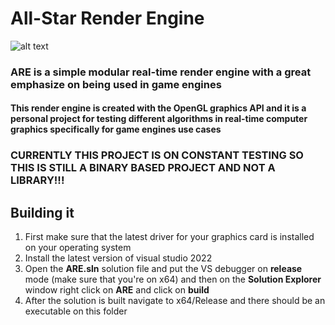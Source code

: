 # All-Star Render Engine

![alt text](https://github.com/shinkonomi/ARE/images/ARELogo.png "All Star Render Engine")

### ARE is a simple modular real-time render engine with a great emphasize on being used in game engines
#### This render engine is created with the OpenGL graphics API and it is a personal project for testing different algorithms in real-time computer graphics specifically for game engines use cases

### **CURRENTLY THIS PROJECT IS ON CONSTANT TESTING SO THIS IS STILL A BINARY BASED PROJECT AND NOT A LIBRARY!!!**

## Building it

1. First make sure that the latest driver for your graphics card is installed on your operating system
2. Install the latest version of visual studio 2022
3. Open the **ARE.sln** solution file and put the VS debugger on **release** mode (make sure that you're on x64) and then on the **Solution Explorer** window right click on **ARE** and click on **build**
4. After the solution is built navigate to x64/Release and there should be an executable on this folder